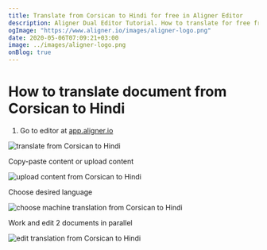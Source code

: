 ```yaml
---
title: Translate from Corsican to Hindi for free in Aligner Editor
description: Aligner Dual Editor Tutorial. How to translate for free from Corsican to Hindi. Aligner is multilingual document management platform. 
ogImage: "https://www.aligner.io/images/aligner-logo.png"
date: 2020-05-06T07:09:21+03:00
image: ../images/aligner-logo.png
onBlog: true
---
```


# How to translate document from Corsican to Hindi

1. Go to editor at [app.aligner.io](https://app.aligner.io "Aligner App web page")

![translate from Corsican to Hindi](../aligner-blank-editor.png "translate from Corsican to Hindi")

Copy-paste content or upload content

![upload content from Corsican to Hindi](../aligner-uploaded-document.png "upload content from Corsican to Hindi")

Choose desired language

![choose machine translation from Corsican to Hindi](../aligner-language-dropdown.png "choose machine translation from Corsican to Hindi")

Work and edit 2 documents in parallel

![edit translation from Corsican to Hindi](../aligner-double-sitded-editor.png "edit translation from Corsican to Hindi")

